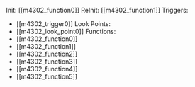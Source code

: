 Init: [[m4302_function0]]
ReInit: [[m4302_function1]]
Triggers:
- [[m4302_trigger0]]
Look Points:
- [[m4302_look_point0]]
Functions:
- [[m4302_function0]]
- [[m4302_function1]]
- [[m4302_function2]]
- [[m4302_function3]]
- [[m4302_function4]]
- [[m4302_function5]]
